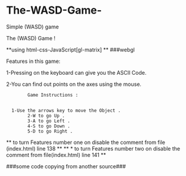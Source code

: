 # The-WASD-Game-
Simple (WASD) game

The (WASD) Game !

**using html-css-JavaScript[gl-matrix] **
###webgl 
			
		
Features in this game:

1-Pressing on the keyboard can give you the  ASCII Code.
			
2-You can  find out points on the axes using the mouse.



			Game Instructions : 


      1-Use the arrows key to move the Object .
			2-W to go Up .
			3-A to go Left .
			4-S to go Down .
			5-D to go Right .
				
        
  ** to turn Features number one on disable the  comment from file (index.html) line 138 **
  ** * to turn Features number two  on disable the  comment from file(index.html) line 141 **
        
        
###some code copying from another source###
